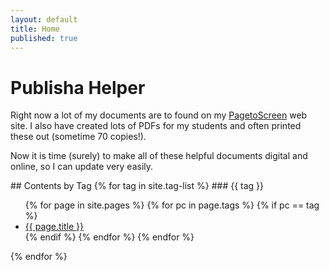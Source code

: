 ```yaml
---
layout: default
title: Home
published: true
---
```

# Publisha Helper

Right now a lot of my documents are to found on my [PagetoScreen][b016960a] web site. I also have created lots of PDFs for my students and often printed these out (sometime 70 copies!).

Now it is time (surely) to make all of these helpful documents digital and online, so I can update very easily.

  [b016960a]: http://www.pagetoscreen.net "Lots of useful information"

<section class='tags'>
## Contents by Tag
{% for tag in site.tag-list %}
### {{ tag }}
  <ul>
    {% for page in site.pages %}
        {% for pc in page.tags %}
          {% if pc == tag %}
            <li><a href="{{ page.url }}">{{ page.title }}</a></li>
          {% endif %}
        {% endfor %}
    {% endfor %}
  </ul>
  {% endfor %}
</section>

